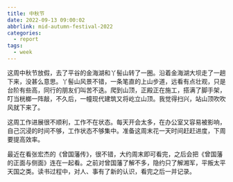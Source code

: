 ```yaml
---
title: 中秋节
date: 2022-09-13 09:00:02
abbrlink: mid-autumn-festival-2022
categories:
  - report
tags:
  - week
---
```


这周中秋节放假，去了平谷的金海湖和丫髻山转了一圈。沿着金海湖大坝走了一趟下来，没甚么意思。丫髻山风景不错，一条笔直的上山步道，远看有点壮观，只是台阶有些高，同行的朋友们叫苦不迭。爬到山顶，正殿正在施工，搭满了脚手架，叮当桄榔一阵敲，不久后，一幢现代建筑又将屹立山顶。我觉得扫兴，站山顶吹吹风就下来了。

这周工作进展很不顺利，工作不在状态。每天开会太多，在办公室又容易被影响，自己沉浸的时间不够，工作状态不够集中。准备这周末花一天时间赶赶进度，下周要提高效率。

最近在看张宏杰的《曾国藩传》，很不错，大约周末即可看完，之后会把《曾国藩的正面与侧面》连在一起看。之前对曾国藩了解不多，隐约只了解湘军，平叛太平天国之类。读书过程中，对人、事有了新的认识，看完之后一并记录。
